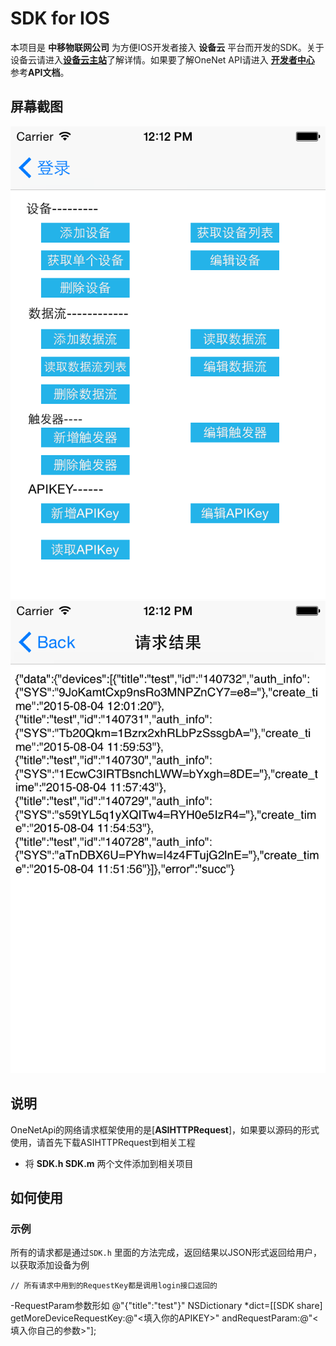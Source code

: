 # SDK for IOS #

本项目是 **中移物联网公司** 为方便IOS开发者接入 **设备云** 平台而开发的SDK。关于设备云请进入[**设备云主站**](http://open.iot.10086.cn)了解详情。如果要了解OneNet API请进入 [**开发者中心**](http://open.iot.10086.cn/develop/doc/api/restfullist "开发者中心") 参考**API文档**。

## 屏幕截图 ##

![screenshot2](/img/2.png)
![screenshot3](/img/3.png)

## 说明 ##

OneNetApi的网络请求框架使用的是[**ASIHTTPRequest**]，如果要以源码的形式使用，请首先下载ASIHTTPRequest到相关工程

- 将 **SDK.h SDK.m** 两个文件添加到相关项目



## 如何使用 ##

### 示例 ###

所有的请求都是通过`SDK.h` 里面的方法完成，返回结果以JSON形式返回给用户，以获取添加设备为例

    // 所有请求中用到的RequestKey都是调用login接口返回的
  
   -RequestParam参数形如 @"{\"title\":\"test\"}"
   NSDictionary *dict=[[SDK share] getMoreDeviceRequestKey:@"<填入你的APIKEY>" andRequestParam:@"<填入你自己的参数>"];
   
